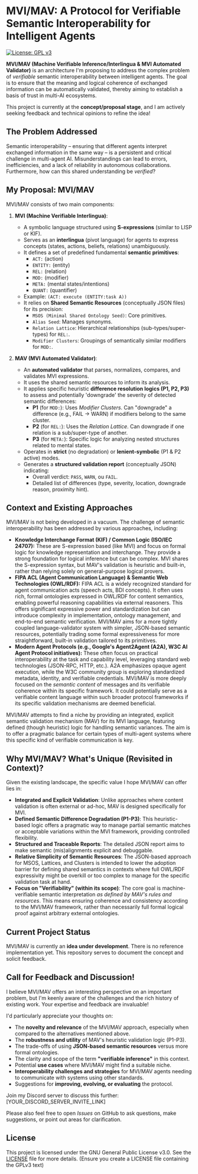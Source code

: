 # MVI/MAV: A Protocol for Verifiable Semantic Interoperability for Intelligent Agents

[![License: GPL v3](https://img.shields.io/badge/License-GPLv3-blue.svg)](https://www.gnu.org/licenses/gpl-3.0)

**MVI/MAV (Machine Verifiable Inference/Interlingua & MVI Automated Validator)** is an architecture I'm proposing to address the complex problem of *verifiable* semantic interoperability between intelligent agents. The goal is to ensure that the meaning and logical coherence of exchanged information can be automatically validated, thereby aiming to establish a basis of trust in multi-AI ecosystems.

This project is currently at the **concept/proposal stage**, and I am actively seeking feedback and technical opinions to refine the idea!

## The Problem Addressed

Semantic interoperability – ensuring that different agents interpret exchanged information in the same way – is a persistent and critical challenge in multi-agent AI. Misunderstandings can lead to errors, inefficiencies, and a lack of reliability in autonomous collaborations. Furthermore, how can this shared understanding be *verified*?

## My Proposal: MVI/MAV

MVI/MAV consists of two main components:

1.  **MVI (Machine Verifiable Interlingua)**:
    * A symbolic language structured using **S-expressions** (similar to LISP or KIF).
    * Serves as an **interlingua** (pivot language) for agents to express concepts (states, actions, beliefs, relations) unambiguously.
    * It defines a set of predefined fundamental **semantic primitives**:
        * `ACT:` (action)
        * `ENTITY:` (entity)
        * `REL:` (relation)
        * `MOD:` (modifier)
        * `META:` (mental states/intentions)
        * `QUANT:` (quantifier)
    * Example: `(ACT: execute (ENTITY:task A))`
    * It relies on **Shared Semantic Resources** (conceptually JSON files) for its precision:
        * `MSOS (Minimal Shared Ontology Seed)`: Core primitives.
        * `Alias Seed`: Manages synonyms.
        * `Relation Lattice`: Hierarchical relationships (sub-types/super-types) for `REL:`.
        * `Modifier Clusters`: Groupings of semantically similar modifiers for `MOD:`.

2.  **MAV (MVI Automated Validator)**:
    * An **automated validator** that parses, normalizes, compares, and validates MVI expressions.
    * It uses the shared semantic resources to inform its analysis.
    * It applies specific heuristic **difference resolution logics (P1, P2, P3)** to assess and potentially 'downgrade' the severity of detected semantic differences:
        * **P1** (for `MOD:`): Uses *Modifier Clusters*. Can "downgrade" a difference (e.g., FAIL -> WARN) if modifiers belong to the same cluster.
        * **P2** (for `REL:`): Uses the *Relation Lattice*. Can downgrade if one relation is a sub/super-type of another.
        * **P3** (for `META:`): Specific logic for analyzing nested structures related to mental states.
    * Operates in **strict** (no degradation) or **lenient-symbolic** (P1 & P2 active) modes.
    * Generates a **structured validation report** (conceptually JSON) indicating:
        * Overall verdict: `PASS`, `WARN`, ou `FAIL`.
        * Detailed list of differences (type, severity, location, downgrade reason, proximity hint).

## Context and Existing Approaches

MVI/MAV is not being developed in a vacuum. The challenge of semantic interoperability has been addressed by various approaches, including:

* **Knowledge Interchange Format (KIF) / Common Logic (ISO/IEC 24707):** These are S-expression based (like MVI) and focus on formal logic for knowledge representation and interchange. They provide a strong foundation for logical inference but can be complex. MVI shares the S-expression syntax, but MAV's validation is heuristic and built-in, rather than relying solely on general-purpose logical provers.
* **FIPA ACL (Agent Communication Language) & Semantic Web Technologies (OWL/RDF):** FIPA ACL is a widely recognized standard for agent communication acts (speech acts, BDI concepts). It often uses rich, formal ontologies expressed in OWL/RDF for content semantics, enabling powerful reasoning capabilities via external reasoners. This offers significant expressive power and standardization but can introduce complexity in implementation, ontology management, and end-to-end semantic verification. MVI/MAV aims for a more tightly coupled language-validator system with simpler, JSON-based semantic resources, potentially trading some formal expressiveness for more straightforward, built-in validation tailored to its primitives.
* **Modern Agent Protocols (e.g., Google's Agent2Agent (A2A), W3C AI Agent Protocol initiatives):** These often focus on practical interoperability at the task and capability level, leveraging standard web technologies (JSON-RPC, HTTP, etc.). A2A emphasizes opaque agent execution, while the W3C community group is exploring standardized metadata, identity, and verifiable credentials. MVI/MAV is more deeply focused on the *semantic content* of messages and its verifiable coherence within its specific framework. It could potentially serve as a verifiable content language within such broader protocol frameworks if its specific validation mechanisms are deemed beneficial.

MVI/MAV attempts to find a niche by providing an integrated, explicit semantic validation mechanism (MAV) for its MVI language, featuring defined (though heuristic) logic for handling semantic variances. The aim is to offer a pragmatic balance for certain types of multi-agent systems where this specific kind of verifiable communication is key.

## Why MVI/MAV? What's Unique (Revisited in Context)?

Given the existing landscape, the specific value I hope MVI/MAV can offer lies in:

* **Integrated and Explicit Validation**: Unlike approaches where content validation is often external or ad-hoc, MAV is designed specifically for MVI.
* **Defined Semantic Difference Degradation (P1-P3)**: This heuristic-based logic offers a pragmatic way to manage partial semantic matches or acceptable variations within the MVI framework, providing controlled flexibility.
* **Structured and Traceable Reports**: The detailed JSON report aims to make semantic (mis)alignments explicit and debuggable.
* **Relative Simplicity of Semantic Resources**: The JSON-based approach for MSOS, Lattices, and Clusters is intended to lower the adoption barrier for defining shared semantics in contexts where full OWL/RDF expressivity might be overkill or too complex to manage for the specific validation task at hand.
* **Focus on "Verifiability" (within its scope)**: The core goal is machine-verifiable semantic interpretation *as defined by MAV's rules and resources*. This means ensuring coherence and consistency according to the MVI/MAV framework, rather than necessarily full formal logical proof against arbitrary external ontologies.

## Current Project Status

MVI/MAV is currently an **idea under development**. There is no reference implementation yet. This repository serves to document the concept and solicit feedback.

## Call for Feedback and Discussion!

I believe MVI/MAV offers an interesting perspective on an important problem, but I'm keenly aware of the challenges and the rich history of existing work. Your expertise and feedback are invaluable!

I'd particularly appreciate your thoughts on:

* The **novelty and relevance** of the MVI/MAV approach, especially when compared to the alternatives mentioned above.
* The **robustness and utility** of MAV's heuristic validation logic (P1-P3).
* The trade-offs of using **JSON-based semantic resources** versus more formal ontologies.
* The clarity and scope of the term **"verifiable inference"** in this context.
* Potential **use cases** where MVI/MAV might find a suitable niche.
* **Interoperability challenges and strategies** for MVI/MAV agents needing to communicate with systems using other standards.
* Suggestions for **improving, evolving, or evaluating** the protocol.

Join my Discord server to discuss this further: [YOUR_DISCORD_SERVER_INVITE_LINK]

Please also feel free to open *Issues* on GitHub to ask questions, make suggestions, or point out areas for clarification.

## License

This project is licensed under the GNU General Public License v3.0. See the [LICENSE](LICENSE) file for more details.
(Ensure you create a LICENSE file containing the GPLv3 text)
